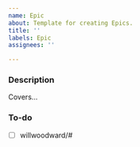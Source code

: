 ```yaml
---
name: Epic
about: Template for creating Epics.
title: ''
labels: Epic
assignees: ''

---
```


### Description
Covers...

### To-do
- [ ] willwoodward/_#_
